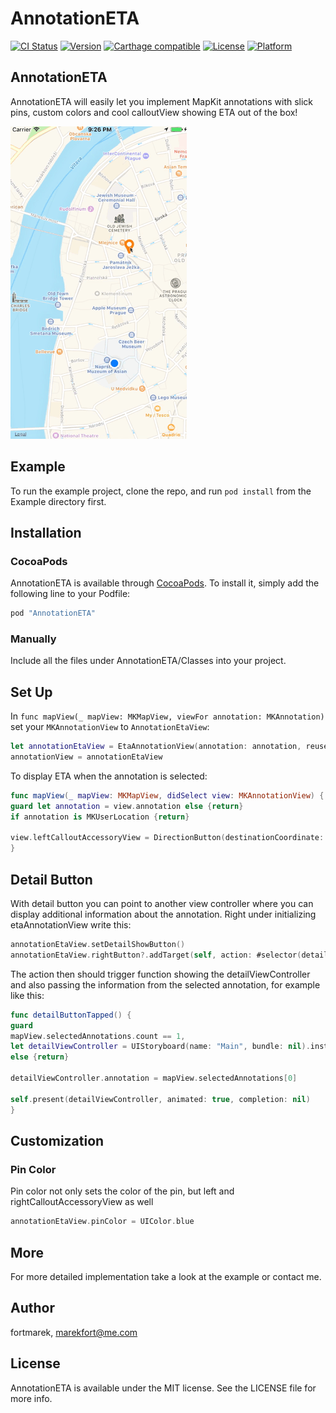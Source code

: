 # AnnotationETA

[![CI Status](http://img.shields.io/travis/fortmarek/AnnotationETA.svg?style=flat)](https://travis-ci.org/fortmarek/AnnotationETA)
[![Version](https://img.shields.io/cocoapods/v/AnnotationETA.svg?style=flat)](http://cocoapods.org/pods/AnnotationETA)
[![Carthage compatible](https://img.shields.io/badge/Carthage-compatible-4BC51D.svg?style=flat)](https://github.com/Carthage/Carthage)
[![License](https://img.shields.io/cocoapods/l/AnnotationETA.svg?style=flat)](http://cocoapods.org/pods/AnnotationETA)
[![Platform](https://img.shields.io/cocoapods/p/AnnotationETA.svg?style=flat)](http://cocoapods.org/pods/AnnotationETA)


## AnnotationETA

AnnotationETA will easily let you implement MapKit annotations with slick pins, custom colors and cool calloutView showing ETA out of the box!

![demo](https://github.com/fortmarek/AnnotationETA/blob/master/screens/annotationEta.gif)

## Example

To run the example project, clone the repo, and run `pod install` from the Example directory first.

## Installation

### CocoaPods

AnnotationETA is available through [CocoaPods](http://cocoapods.org). To install
it, simply add the following line to your Podfile:

```ruby
pod "AnnotationETA"
```

### Manually

Include all the files under AnnotationETA/Classes into your project.


## Set Up

In `func mapView(_ mapView: MKMapView, viewFor annotation: MKAnnotation)` set your `MKAnnotationView` to `AnnotationEtaView`:
```swift 
let annotationEtaView = EtaAnnotationView(annotation: annotation, reuseIdentifier: "etaAnnotationIdentifier")
annotationView = annotationEtaView
```

To display ETA when the annotation is selected:

```swift
func mapView(_ mapView: MKMapView, didSelect view: MKAnnotationView) {
guard let annotation = view.annotation else {return}
if annotation is MKUserLocation {return}

view.leftCalloutAccessoryView = DirectionButton(destinationCoordinate: annotation.coordinate, locationManager: self.locationManager, transportType: .automobile, destinationName: annotation.title ?? "")
}
```

## Detail Button

With detail button you can point to another view controller where you can display additional information about the annotation. Right under initializing etaAnnotationView write this:

```swift 
annotationEtaView.setDetailShowButton()
annotationEtaView.rightButton?.addTarget(self, action: #selector(detailButtonTapped), for: .touchUpInside)
```

The action then should trigger function showing the detailViewController and also passing the information from the selected annotation, for example like this:

```swift
func detailButtonTapped() {
guard
mapView.selectedAnnotations.count == 1,
let detailViewController = UIStoryboard(name: "Main", bundle: nil).instantiateViewController(withIdentifier: "detailVC") as? DetailViewController
else {return}

detailViewController.annotation = mapView.selectedAnnotations[0]

self.present(detailViewController, animated: true, completion: nil)
}
```

## Customization

### Pin Color

Pin color not only sets the color of the pin, but left and rightCalloutAccessoryView as well

```swift 
annotationEtaView.pinColor = UIColor.blue
```

## More

For more detailed implementation take a look at the example or contact me.

## Author

fortmarek, marekfort@me.com

## License

AnnotationETA is available under the MIT license. See the LICENSE file for more info.


